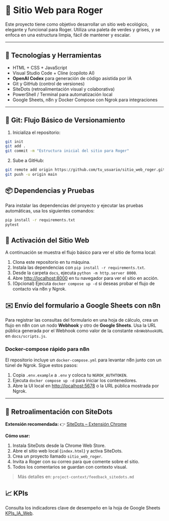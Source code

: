 # 🌿 Sitio Web para Roger

Este proyecto tiene como objetivo desarrollar un sitio web ecológico, elegante y funcional para Roger. Utiliza una paleta de verdes y grises, y se enfoca en una estructura limpia, fácil de mantener y escalar.

---

## 🔧 Tecnologías y Herramientas

- HTML + CSS + JavaScript
- Visual Studio Code + Cline (copiloto AI)
- **OpenAI Codex** para generación de código asistida por IA
- Git y GitHub (control de versiones)
- SiteDots (retroalimentación visual y colaborativa)
- PowerShell / Terminal para automatización local
- Google Sheets, n8n y Docker Compose con Ngrok para integraciones

---

## 🔁 Git: Flujo Básico de Versionamiento

1. Inicializa el repositorio:

```bash
git init
git add .
git commit -m "Estructura inicial del sitio para Roger"
```

2. Sube a GitHub:

```bash
git remote add origin https://github.com/tu_usuario/sitio_web_roger.git
git push -u origin main
```

## 📦 Dependencias y Pruebas

Para instalar las dependencias del proyecto y ejecutar las pruebas automáticas, usa los siguientes comandos:

```bash
pip install -r requirements.txt
pytest
```

## 🚀 Activación del Sitio Web

A continuación se muestra el flujo básico para ver el sitio de forma local:

1. Clona este repositorio en tu máquina.
2. Instala las dependencias con `pip install -r requirements.txt`.
3. Desde la carpeta `docs`, ejecuta `python -m http.server 8000`.
4. Abre <http://localhost:8000> en tu navegador para ver el sitio en acción.
5. (Opcional) Ejecuta `docker compose up -d` si deseas probar el flujo de contacto vía n8n y Ngrok.

## ✉️ Envío del formulario a Google Sheets con n8n

Para registrar las consultas del formulario en una hoja de cálculo, crea un flujo en n8n con un nodo **Webhook** y otro de **Google Sheets**. Usa la URL pública generada por el Webhook como valor de la constante `n8nWebhookURL` en `docs/scripts.js`.

### Docker-compose rápido para n8n

El repositorio incluye un `docker-compose.yml` para levantar n8n junto con un
túnel de Ngrok. Sigue estos pasos:

1. Copia `.env.example` a `.env` y coloca tu `NGROK_AUTHTOKEN`.
2. Ejecuta `docker compose up -d` para iniciar los contenedores.
3. Abre la UI local en [http://localhost:5678](http://localhost:5678) o la URL
   pública mostrada por Ngrok.

---

## 💬 Retroalimentación con SiteDots

**Extensión recomendada:**
👉 [SiteDots – Extensión Chrome](https://www.sitedots.com)

**Cómo usar:**

1. Instala SiteDots desde la Chrome Web Store.
2. Abre el sitio web local (`index.html`) y activa SiteDots.
3. Crea un proyecto llamado `sitio_web_roger`.
4. Invita a Roger con su correo para que comente sobre el sitio.
5. Todos los comentarios se guardan con contexto visual.

> Más detalles en: `project-context/feedback_sitedots.md`

## 📈 KPIs

Consulta los indicadores clave de desempeño en la hoja de Google Sheets
[KPIs\_IA\_Web](https://docs.google.com/spreadsheets/d/REPLACE_ME).
